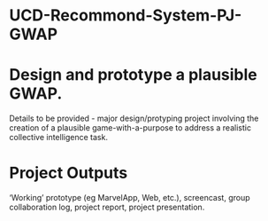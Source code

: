 # UCD-Recommond-System-PJ-GWAP
# Design and prototype a plausible GWAP.
Details to be provided - major design/protyping project involving the creation of a plausible game-with-a-purpose to address a realistic collective intelligence task.
# Project Outputs
‘Working’ prototype (eg MarvelApp, Web, etc.), screencast, group collaboration log, project report, project presentation.
